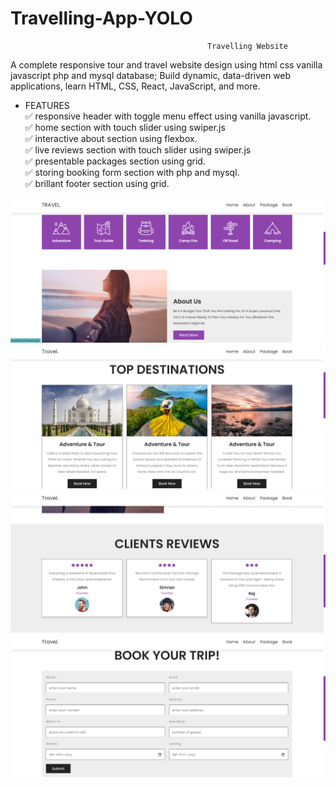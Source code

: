 # Travelling-App-YOLO
                                                Travelling Website
A complete responsive tour and travel website design using html css vanilla javascript php and mysql database;
Build dynamic, data-driven web applications, learn HTML, CSS, React, JavaScript, and more.

* FEATURES <br>
✅ responsive header with toggle menu effect using vanilla javascript.<br>
✅ home section with touch slider using swiper.js <br>
✅ interactive about section using flexbox. <br>
✅ live reviews section  with touch slider using swiper.js <br>
✅ presentable packages section using grid. <br>
✅ storing booking form section with php and mysql. <br>
✅ brillant footer section using grid. <br>

![](https://github.com/nainshree-raj/Travelling-App-YOLO/blob/main/Screenshot%20(26).png)
<br>
![](https://github.com/nainshree-raj/Travelling-App-YOLO/blob/main/Screenshot%20(28).png)
<br>
![](https://github.com/nainshree-raj/Travelling-App-YOLO/blob/main/Screenshot%20(27).png)
<br>
![](https://github.com/nainshree-raj/Travelling-App-YOLO/blob/main/Screenshot%20(29).png)

